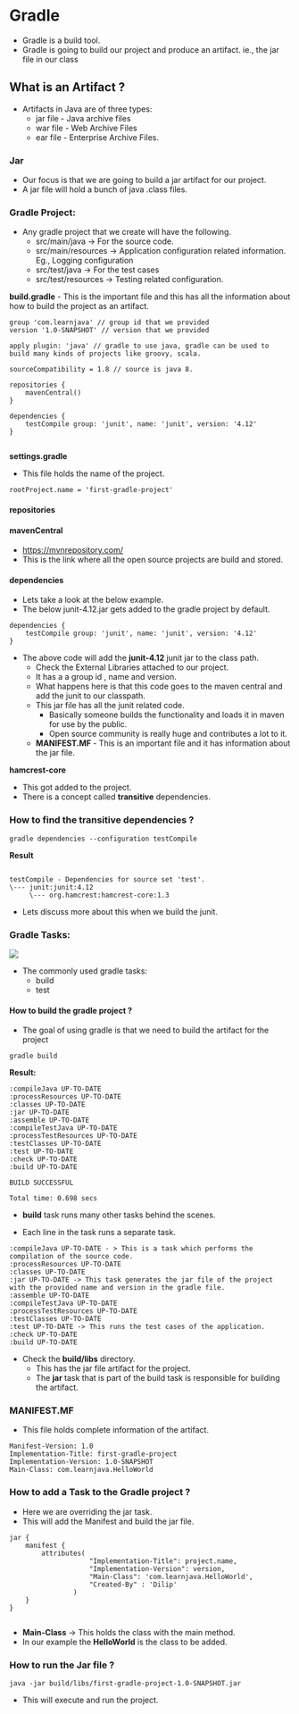 # Gradle

-   Gradle is a build tool.
-   Gradle is going to build our project and produce an artifact. ie., the jar file in our class

## What is an Artifact ?

-   Artifacts in Java are of three types:
    -   jar file - Java archive files
    -   war file -  Web Archive Files
    -   ear file -  Enterprise Archive Files.
    
### Jar
-  Our focus is that we are going to build a jar artifact for our project.  
-   A jar file will hold a bunch of java .class files.
    

### Gradle Project:
-   Any gradle project that we create will have the following.
    -   src/main/java -> For the source code.
    -   src/main/resources -> Application configuration related information. Eg., Logging configuration
    -   src/test/java -> For the test cases
    -   src/test/resources -> Testing related configuration.

**build.gradle**
    -   This is the important file and this has all the information about how to build the project as an artifact.

```aidl
group 'com.learnjava' // group id that we provided
version '1.0-SNAPSHOT' // version that we provided

apply plugin: 'java' // gradle to use java, gradle can be used to build many kinds of projects like groovy, scala.

sourceCompatibility = 1.8 // source is java 8.

repositories {
    mavenCentral()
}

dependencies {
    testCompile group: 'junit', name: 'junit', version: '4.12' 
}


```

**settings.gradle**

-   This file holds the name of the project.   

```aidl
rootProject.name = 'first-gradle-project'
```

#### repositories

#### mavenCentral
     
-   https://mvnrepository.com/
-   This is the link where all the open source projects are build and stored.

#### dependencies

-   Lets take a look at the below example.
-   The below junit-4.12.jar gets added to the gradle project by default.

```
dependencies {
    testCompile group: 'junit', name: 'junit', version: '4.12'
}
```

-   The above code will add the **junit-4.12** junit jar to the class path.
    -   Check the External Libraries attached to our project.
    -   It has a a group id , name  and version.
    -   What happens here is that this code goes to the maven central and add the junit to our classpath.
    -   This jar file has all the junit related code.
        -   Basically someone builds the functionality and loads it in maven for use by the public.
        -   Open source community is really huge and contributes a lot to it.
    -   **MANIFEST.MF**
            -   This is an important file and it has information about the jar file.
     

**hamcrest-core**
-   This got added to the project.
-   There is a concept called **transitive** dependencies.

### How to find the transitive dependencies ?

```
gradle dependencies --configuration testCompile
```

**Result**

```aidl

testCompile - Dependencies for source set 'test'.
\--- junit:junit:4.12
     \--- org.hamcrest:hamcrest-core:1.3

```
-   Lets discuss more about this when we build the junit.


### Gradle Tasks:

![](https://github.com/dsaish3/Java-Course-Training/blob/master/first-gradle-project/images/gradle-tasks.png)

-   The commonly used gradle tasks:
    -   build
    -   test

#### How to build the gradle project ?

-   The goal of using gradle is that we need to build the artifact for the project

```aidl
gradle build
```
**Result:**

```aidl
:compileJava UP-TO-DATE
:processResources UP-TO-DATE
:classes UP-TO-DATE
:jar UP-TO-DATE
:assemble UP-TO-DATE
:compileTestJava UP-TO-DATE
:processTestResources UP-TO-DATE
:testClasses UP-TO-DATE
:test UP-TO-DATE
:check UP-TO-DATE
:build UP-TO-DATE

BUILD SUCCESSFUL

Total time: 0.698 secs

```

-   **build** task runs many other tasks behind the scenes.

-   Each line in the task runs a separate task.

```aidl
:compileJava UP-TO-DATE - > This is a task which performs the compilation of the source code.
:processResources UP-TO-DATE
:classes UP-TO-DATE
:jar UP-TO-DATE -> This task generates the jar file of the project with the provided name and version in the gradle file.
:assemble UP-TO-DATE
:compileTestJava UP-TO-DATE
:processTestResources UP-TO-DATE
:testClasses UP-TO-DATE
:test UP-TO-DATE -> This runs the test cases of the application.
:check UP-TO-DATE
:build UP-TO-DATE 
```

-   Check the **build/libs** directory.
    -   This has the jar file artifact for the project.
    -   The **jar** task that is part of the build task is responsible for building the artifact.

   
### MANIFEST.MF

-   This file holds complete information of the artifact.

```aidl
Manifest-Version: 1.0
Implementation-Title: first-gradle-project
Implementation-Version: 1.0-SNAPSHOT
Main-Class: com.learnjava.HelloWorld
```


### How to add a Task to the Gradle project ?

-   Here we are overriding the jar task.
-   This will add the Manifest and build the jar file.

```aidl
jar {
    manifest {
        attributes(
                    "Implementation-Title": project.name,
                    "Implementation-Version": version,
                    "Main-Class": 'com.learnjava.HelloWorld',
                    "Created-By" : 'Dilip'
                )
    }
}


```
    
-   **Main-Class** -> This holds the class with the main method. 
-   In our example the **HelloWorld** is the class to be added.
 
### How to run the Jar file ?
 
```aidl
java -jar build/libs/first-gradle-project-1.0-SNAPSHOT.jar 
```

-   This will execute and run the project.


